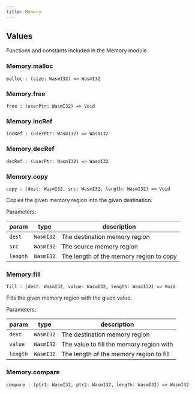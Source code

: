 ```yaml
---
title: Memory
---
```


## Values

Functions and constants included in the Memory module.

### Memory.**malloc**

```grain
malloc : (size: WasmI32) => WasmI32
```

### Memory.**free**

```grain
free : (userPtr: WasmI32) => Void
```

### Memory.**incRef**

```grain
incRef : (userPtr: WasmI32) => WasmI32
```

### Memory.**decRef**

```grain
decRef : (userPtr: WasmI32) => WasmI32
```

### Memory.**copy**

```grain
copy : (dest: WasmI32, src: WasmI32, length: WasmI32) => Void
```

Copies the given memory region into the given destination.

Parameters:

|param|type|description|
|-----|----|-----------|
|`dest`|`WasmI32`|The destination memory region|
|`src`|`WasmI32`|The source memory region|
|`length`|`WasmI32`|The length of the memory region to copy|

### Memory.**fill**

```grain
fill : (dest: WasmI32, value: WasmI32, length: WasmI32) => Void
```

Fills the given memory region with the given value.

Parameters:

|param|type|description|
|-----|----|-----------|
|`dest`|`WasmI32`|The destination memory region|
|`value`|`WasmI32`|The value to fill the memory region with|
|`length`|`WasmI32`|The length of the memory region to fill|

### Memory.**compare**

```grain
compare : (ptr1: WasmI32, ptr2: WasmI32, length: WasmI32) => WasmI32
```

